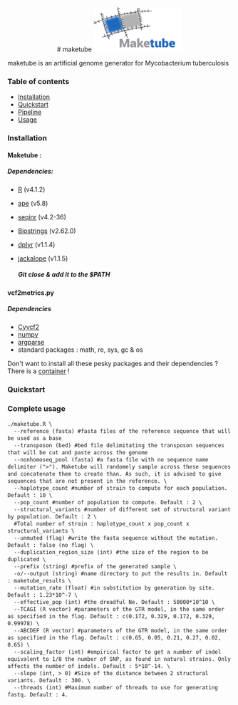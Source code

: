 
<p align="center">
# maketube
<img src="/maketube_logo.png" width="200" height="100">
</p>

maketube is an artificial genome generator for Mycobacterium tuberculosis

### Table of contents

<!--ts-->
   - [Installation](#install)
   - [Quickstart](#quickstart)
   - [Pipeline](#pipeline)
   - [Usage](#usage)

### <a name="install"></a>Installation
#### Maketube :
  ##### Dependencies:

  - [R](https://www.r-project.org/) (v4.1.2)
  - [ape](https://cran.r-project.org/web/packages/ape/index.html) (v5.8)
  - [seqinr](https://cran.r-project.org/web/packages/seqinr/index.html) (v4.2-36)
  - [Biostrings](https://bioconductor.org/packages/release/bioc/html/Biostrings.html) (v2.62.0)
  - [dplyr](https://cran.r-project.org/web/packages/dplyr/index.html) (v1.1.4)
  - [jackalope](https://cran.r-project.org/web/packages/jackalope/index.html) (v1.1.5)

    ##### Git close & add it to the $PATH

#### vcf2metrics.py
  ##### Dependencies
  - [Cyvcf2](https://brentp.github.io/cyvcf2/)
  - [numpy](https://numpy.org/)
  - [argparse](https://pypi.org/project/argparse/)
  - standard packages : math, re, sys, gc & os

Don't want to install all these pesky packages and their dependencies ? There is a [container](https://hub.docker.com/r/alemeur/maketube) !



### <a name="quickstart"></a>Quickstart


### <a name="usage"></a>Complete usage
```
./maketube.R \
  --reference (fasta) #fasta files of the reference sequence that will be used as a base
  --transposon (bed) #bed file delimitating the transposon sequences that will be cut and paste across the genome
  --nonhomoseq_pool (fasta) #a fasta file with no sequence name delimiter (">"). Maketube will randomely sample across these sequences and concatenate them to create than. As such, it is advised to give sequences that are not present in the reference. \
  --haplotype_count #number of strain to compute for each population. Default : 10 \
  --pop_count #number of population to compute. Default : 2 \
  --structural_variants #number of different set of structural variant by population. Default : 2 \
  #Total number of strain : haplotype_count x pop_count x structural_variants \
  --unmuted (flag) #write the fasta sequence without the mutation. Default : false (no flag) \
  --duplication_region_size (int) #the size of the region to be duplicated \
  --prefix (string) #prefix of the generated sample \
  -o/--output (string) #name directory to put the results in. Default : maketube_results \
  --mutation_rate (float) #in substitution by generation by site. Default : 1.23*10^-7 \
  --effective_pop (int) #the dreadful Ne. Default : 50000*10^10 \
  --TCAGI (R vector) #parameters of the GTR model, in the same order as specified in the flag. Default : c(0.172, 0.329, 0.172, 0.329, 0.99978) \
  --ABCDEF (R vector) #parameters of the GTR model, in the same order as specified in the flag. Default : c(0.65, 0.05, 0.21, 0.27, 0.02, 0.65) \
  --scaling_factor (int) #empirical factor to get a number of indel equivalent to 1/8 the number of SNP, as found in natural strains. Only affects the number of indels. Default : 5*10^-14. \
  --slope (int, > 0) #Size of the distance between 2 structural variants. Default : 300. \
  --threads (int) #Maximum number of threads to use for generating fastq. Default : 4.
```
